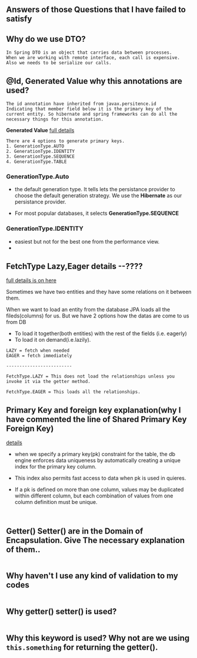 ## Answers of those Questions that I have failed to satisfy

## Why do we use DTO? 
```
In Spring DTO is an object that carries data between processes.
When we are working with remote interface, each call is expensive.
Also we needs to be serialize our calls.
```

## @Id, Generated Value why this annotations are used?

```
The id annotation have inherited from javax.persitence.id
Indicating that member field below it is the primary key of the current entity. So hibernate and spring frameworks can do all the necessary things for this annotation.
```

**Generated Value**
[full details](https://stackoverflow.com/questions/47676403/spring-generatedvalue-annotation-usage)
```
There are 4 options to generate primary keys.
1. GenerationType.AUTO
2. GenerationType.IDENTITY
3. GenerationType.SEQUENCE
4. GenerationType.TABLE
```
### GenerationType.Auto

* the default generation type. It tells lets the persistance provider to choose the default generation strategy. We use the **Hibernate** as our persistance provider. 

* For most popular databases, it selects **GenerationType.SEQUENCE**

### GenerationType.IDENTITY

* easiest but not for the best one from the performance view.
*   


## FetchType Lazy,Eager details --????

[full details is on here](https://stackoverflow.com/questions/2990799/difference-between-fetchtype-lazy-and-eager-in-java-persistence-api)

Sometimes we have two entities and they have some relations on it between them. 

When we want to load an entity from the database JPA loads all the fileds(columns) for us. But we have 2 options how the datas are come to us from DB

* To load it together(both entities) with the rest of the fields (i.e. eagerly)
* To load it on demand(i.e.lazily).


```
LAZY = fetch when needed
EAGER = fetch immediately

-------------------------

FetchType.LAZY = This does not load the relationships unless you invoke it via the getter method.

FetchType.EAGER = This loads all the relationships.

```

## Primary Key and foreign key explanation(why I have commented the line of Shared Primary Key Foreign Key)

[details](https://learn.microsoft.com/en-us/sql/relational-databases/tables/primary-and-foreign-key-constraints?view=sql-server-ver16)

* when we specify a primary key(pk) constraint for the table, the db engine enforces data uniqueness by automatically creating a unique index for the primary key column.

* This index also permits fast access to data when pk is used in quieres.

* If a pk is defined on more than one column, values may be duplicated within different column, but each combination of values from one column definition must be unique.  


```


```

## Getter() Setter() are in the Domain of Encapsulation. Give The necessary explanation of them..

```
```
## Why haven't I use any kind of validation to my codes

```

```

## Why getter() setter() is used?
```
```
## Why this keyword is used? Why not are we using `this.something` for returning the getter().
```
```

